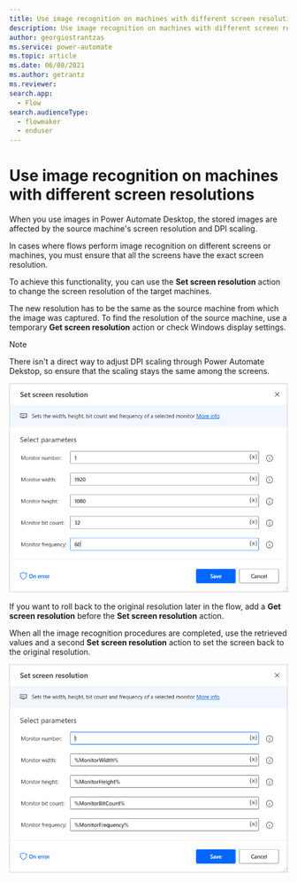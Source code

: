 ```yaml
---
title: Use image recognition on machines with different screen resolutions | Microsoft Docs
description: Use image recognition on machines with different screen resolutions
author: georgiostrantzas
ms.service: power-automate
ms.topic: article
ms.date: 06/08/2021
ms.author: getrantz
ms.reviewer:
search.app: 
  - Flow
search.audienceType: 
  - flowmaker
  - enduser
---
```


# Use image recognition on machines with different screen resolutions

When you use images in Power Automate Desktop, the stored images are affected by the source machine's screen resolution and DPI scaling.

In cases where flows perform image recognition on different screens or machines, you must ensure that all the screens have the exact screen resolution.

To achieve this functionality, you can use the **Set screen resolution** action to change the screen resolution of the target machines.

The new resolution has to be the same as the source machine from which the image was captured. To find the resolution of the source machine, use a temporary **Get screen resolution** action or check Windows display settings.

> [!NOTE]
> There isn't a direct way to adjust DPI scaling through Power Automate Dekstop, so ensure that the scaling stays the same among the screens.

![The Set screen resolution action.](media/image-recognition-screen-resolution/set-screen-resolution.png)

If you want to roll back to the original resolution later in the flow, add a **Get screen resolution** before the **Set screen resolution** action.

When all the image recognition procedures are completed, use the retrieved values and a second **Set screen resolution** action to set the screen back to the original resolution.

![The Set screen resolution action configured to roll back to the original resolution.](media/image-recognition-screen-resolution/set-screen-resolution-roll-back.png)